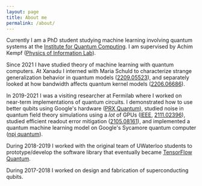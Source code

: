 ```yaml
---
layout: page
title: About me
permalink: /about/
---
```


Currently I am a PhD student studying machine learning involving quantum systems at the <a href="https://uwaterloo.ca/institute-for-quantum-computing/">Institute for Quantum Computing</a>. I am supervised by Achim Kempf (<a href="https://uwaterloo.ca/physics-of-information-lab/">Physics of Information Lab</a>).

Since 2021 I have studied theory of machine learning with quantum computers. At Xanadu I interned with Maria Schuld to characterize strange generalization behavior in quantum models (<a href="https://arxiv.org/abs/2209.05523">2209.05523</a>), and separately looked at how bandwidth affects quantum kernel models (<a href="https://arxiv.org/abs/2206.06686">2206.06686</a>).

In 2019-2021 I was a visiting researcher at Fermilab where I worked on near-term implementations of quantum circuits. I demonstrated how to use better qubits using Google's hardware (<a href="https://journals.aps.org/prxquantum/abstract/10.1103/PRXQuantum.3.040333">PRX Quantum</a>), studied noise in quantum field theory simulations using a _lot_ of GPUs (<a href="https://ieeexplore.ieee.org/abstract/document/9651438">IEEE</a>, <a href="https://arxiv.org/abs/2111.02396">2111.02396</a>), studied efficient readout error mitigation (<a href="https://arxiv.org/abs/2105.08161">2105.08161</a>), and implemented a quantum machine learning model on Google's Sycamore quantum computer (<a href="https://www.nature.com/articles/s41534-021-00498-9">npj quantum</a>).

During 2018-2019 I worked with the original team of UWaterloo students to prototype/develop the software library that eventually became <a href="https://www.tensorflow.org/quantum">TensorFlow Quantum</a>.

During 2017-2018 I worked on design and fabrication of superconducting qubits.



